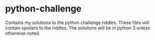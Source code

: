 # python-challenge
Contains my solutions to the python challenge riddles.
These files will contain spoilers to the riddles.
The solutions will be in python 3 unless otherwise noted.
